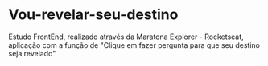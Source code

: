 # Vou-revelar-seu-destino
Estudo FrontEnd, realizado através da Maratona Explorer - Rocketseat, aplicação com a função de "Clique em fazer pergunta para que seu destino seja revelado"
